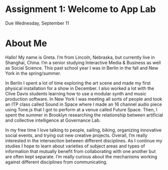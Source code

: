 # Assignment 1: Welcome to App Lab
Due Wednesday, September 11 
# About Me
Hallo! My name is Greta. I’m from Lincoln, Nebraska, but currently live in Shanghai, China. I’m a senior studying Interactive Media & Business as well as Social Science. This past school year I was in Berlin in the fall and New York in the spring/summer. 

In Berlin I spent a lot of time exploring the art scene and made my first physical installation for a show in December. I also worked a lot with the Clive Davis students learning how to use a modular synth and music production software. In New York I was meeting all sorts of people and took an ITP class called Sound in Space where I made an 16 channel audio piece using Tone.js that I got to perform at a venue called Future Space. Then, I spent the summer in Brooklyn researching the relationship between artificial and collective intelligence at Governance Lab. 

In my free time I love talking to people, sailing, biking, organizing innovative social events, and trying out new creative projects. Overall, I’m really interested in the intersection between different disciplines. As I continue my studies I hope to learn about varieties of subject areas and types of information that mutually benefit from collaborating with one another but are often kept separate. I’m really curious about the mechanisms working against different disciplines from communicating. 




